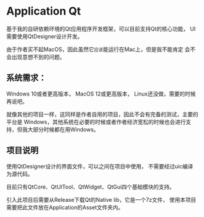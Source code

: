 # Application Qt

基于我的自研依赖环境的Qt应用程序开发框架，可以目前支持Qt的核心功能，
UI需要使用QtDesigner设计开发。

由于作者买不起MacOS，因此虽然它`应该`能运行在Mac上，但是我不能肯定
会不会出现意想不到的问题。

## 系统需求：

Windows 10或者更高版本，
MacOS 12或更高版本，
Linux还没做，需要的时候再说吧。

就像其他的项目一样，这同样是作者自用的项目，因此不会有完备的测试，主要的平台是
Windows，其他系统在必要的时候或者作者经济宽松的时候也会进行支持，但我大部分时候都在用Windows。

## 项目说明

使用QtDesigner设计的界面文件，可以之间在项目中使用， 不需要经过uic编译为源代码。

目前只有QtCore、QtUITool、QtWidget、QtGui四个基础模块的支持。

引入此项目后需要从Release下载Qt的Native lib，它是一个7z文件，
使用本项目需要把此文件放在Application的Asset文件夹内。

